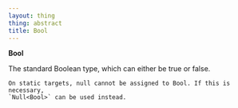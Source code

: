 ```yaml
---
layout: thing
thing: abstract
title: Bool
---
```

**Bool**
<p>The standard Boolean type, which can either be true or false.

	On static targets, null cannot be assigned to Bool. If this is necessary,
	`Null<Bool>` can be used instead.
</p>

